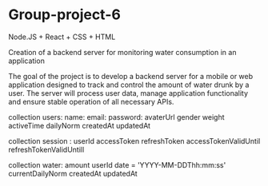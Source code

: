 # Group-project-6
Node.JS + React + CSS + HTML


Creation of a backend server for monitoring water consumption in an application

The goal of the project is to develop a backend server for a mobile or web application designed to track and control the amount of water drunk by a user. The server will process user data, manage application functionality and ensure stable operation of all necessary APIs.

collection users:
name:
email:
password:
avaterUrl
gender
weight
activeTime
dailyNorm
createdAt
updatedAt

collection session :
userId
accessToken
refreshToken
accessTokenValidUntil
refreshTokenValidUntill

collection water:
amount
userId
date  = 'YYYY-MM-DDThh:mm:ss'
currentDailyNorm
createdAt
updatedAt
